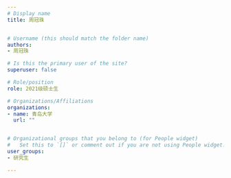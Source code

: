```yaml
---
# Display name
title: 周冠珠


# Username (this should match the folder name)
authors:
- 周冠珠

# Is this the primary user of the site?
superuser: false

# Role/position
role: 2021级硕士生

# Organizations/Affiliations
organizations:
- name: 青岛大学
  url: ""


# Organizational groups that you belong to (for People widget)
#   Set this to `[]` or comment out if you are not using People widget.
user_groups:
- 研究生

---
```

